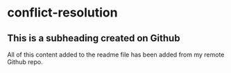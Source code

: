 # conflict-resolution

## This is a subheading created on Github

All of this content added to the readme file has been added from my remote Github repo.

